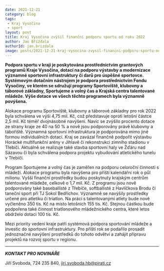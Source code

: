 ```yaml
---
date: 2021-12-21
category: blog
tags:
 - Kraj Vysočina
 - sport
layout: post
title: Kraj Vysočina zvýšil finanční podporu sportu od roku 2022 
author: Jan Břížďala
authorId: jan.brizdala
image: posts/2021-12-21-kraj-vysocina-zvysil-financni-podporu-sportu-od-roku-2022.jpg
---
```


**Podpora sportu v kraji je poskytována prostřednictvím grantových programů Kraje Vysočina, dotací na podporu výstavby a modernizace významné sportovní infrastruktury či darů pro úspěšné sportovce. Systémovým dotačním nástrojem je podpora prostřednictvím Fondu Vysočiny, ve kterém se sdružují programy Sportoviště, klubovny a táborové základny, Sportujeme a volný čas a Krajská centra talentované mládeže. Výše dotace ve všech těchto programech byla významně povýšena.**

Alokace programu Sportoviště, klubovny a táborové základny pro rok 2022 byla schválena ve výši 4,75 mil. Kč, což představuje oproti letošní částce 2,5 mil. Kč téměř dvojnásobné navýšení. Navíc se zvýšilo procento dotace ze strany kraje ze 40 na 50 % a nově jsou podporovány právě klubovny a tábořiště. Významná sportovní infrastruktura je podporována mimo jiné formou individuálních dotací. Kraj se zavázal finančně podpořit výstavbu Horácké multifunkční arény v Jihlavě či rekonstrukci zimního stadionu v Třebíči. Aktuálně se realizuje také stavba sportovní haly ve Žďáru nad Sázavou či byla schválena podpora projektu vybudování atletického tunelu v Třebíči.

Program Sportujeme a volný čas je zaměřen na podporu celoroční činnosti s mládeží. Alokace programu byla navýšena pro příští kalendářní rok o půl milionu. Vyšší finanční prostředky budou poskytnuty krajským centrům talentované mládeže, celkově o 1,7 mil. Kč. Z programu jsou nově podporovány také baseballisté z Třebíče, softballisté z Havlíčkova Brodu či taneční sport při TJ Sokol Bedřichov. Významně se navýšily prostředky určené pro atletiku či triatlon. Na práci s talentovanými atlety bude nově vyčleněno 350 tis. Kč na místo letošních 155 tis. Kč. Stejnou částkou bude podpořena také činnost triatlonového mládežnického centra, které letos obdrželo dotaci 100 tis. Kč.

Mezi priority vedení kraje patří systémová podpora sportování mládeže a investic do sportovní infrastruktury. Pro příští rok se podařilo prosadit jednoznačné navýšení prostředků do tohoto odvětví a zahájit přípravu projektů na rozvoj sportu v regionu.

---

***KONTAKT PRO NOVINÁŘE*** 

Jiří Svoboda, 724 235 840, <jiri.svoboda.hb@pirati.cz>
